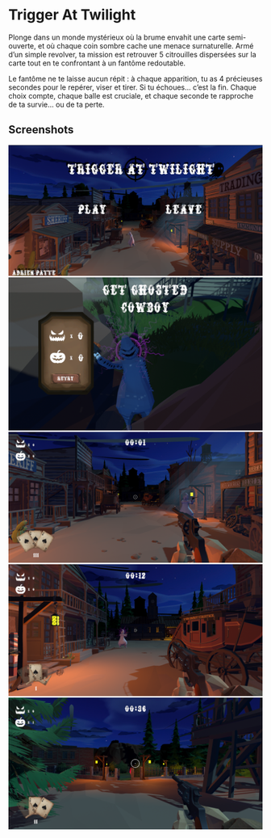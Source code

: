 # Trigger At Twilight

Plonge dans un monde mystérieux où la brume envahit une carte semi-ouverte, et où chaque coin sombre cache une menace surnaturelle. Armé d’un simple revolver, ta mission est retrouver 5 citrouilles dispersées sur la carte tout en te confrontant à un fantôme redoutable.   

Le fantôme ne te laisse aucun répit : à chaque apparition, tu as 4 précieuses secondes pour le repérer, viser et tirer. Si tu échoues... c’est la fin. Chaque choix compte, chaque balle est cruciale, et chaque seconde te rapproche de ta survie… ou de ta perte.   

## Screenshots
![Screen 1](./ABulletForOneOfUs/Screenshots/TAT1.PNG)
![Screen 1](./ABulletForOneOfUs/Screenshots/TAT2.PNG)
![Screen 1](./ABulletForOneOfUs/Screenshots/TAT3.PNG)
![Screen 1](./ABulletForOneOfUs/Screenshots/TAT4.PNG)
![Screen 1](./ABulletForOneOfUs/Screenshots/TAT5.PNG)
